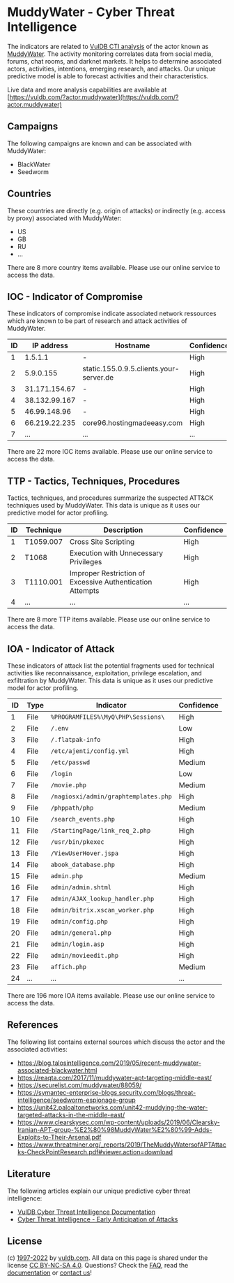 # MuddyWater - Cyber Threat Intelligence

The indicators are related to [VulDB CTI analysis](https://vuldb.com/?kb.cti) of the actor known as [MuddyWater](https://vuldb.com/?actor.muddywater). The activity monitoring correlates data from social media, forums, chat rooms, and darknet markets. It helps to determine associated actors, activities, intentions, emerging research, and attacks. Our unique predictive model is able to forecast activities and their characteristics.

Live data and more analysis capabilities are available at [https://vuldb.com/?actor.muddywater](https://vuldb.com/?actor.muddywater)

## Campaigns

The following campaigns are known and can be associated with MuddyWater:

* BlackWater
* Seedworm

## Countries

These countries are directly (e.g. origin of attacks) or indirectly (e.g. access by proxy) associated with MuddyWater:

* US
* GB
* RU
* ...

There are 8 more country items available. Please use our online service to access the data.

## IOC - Indicator of Compromise

These indicators of compromise indicate associated network ressources which are known to be part of research and attack activities of MuddyWater.

ID | IP address | Hostname | Confidence
-- | ---------- | -------- | ----------
1 | 1.5.1.1 | - | High
2 | 5.9.0.155 | static.155.0.9.5.clients.your-server.de | High
3 | 31.171.154.67 | - | High
4 | 38.132.99.167 | - | High
5 | 46.99.148.96 | - | High
6 | 66.219.22.235 | core96.hostingmadeeasy.com | High
7 | ... | ... | ...

There are 22 more IOC items available. Please use our online service to access the data.

## TTP - Tactics, Techniques, Procedures

Tactics, techniques, and procedures summarize the suspected ATT&CK techniques used by MuddyWater. This data is unique as it uses our predictive model for actor profiling.

ID | Technique | Description | Confidence
-- | --------- | ----------- | ----------
1 | T1059.007 | Cross Site Scripting | High
2 | T1068 | Execution with Unnecessary Privileges | High
3 | T1110.001 | Improper Restriction of Excessive Authentication Attempts | High
4 | ... | ... | ...

There are 8 more TTP items available. Please use our online service to access the data.

## IOA - Indicator of Attack

These indicators of attack list the potential fragments used for technical activities like reconnaissance, exploitation, privilege escalation, and exfiltration by MuddyWater. This data is unique as it uses our predictive model for actor profiling.

ID | Type | Indicator | Confidence
-- | ---- | --------- | ----------
1 | File | `%PROGRAMFILES%\MyQ\PHP\Sessions\` | High
2 | File | `/.env` | Low
3 | File | `/.flatpak-info` | High
4 | File | `/etc/ajenti/config.yml` | High
5 | File | `/etc/passwd` | Medium
6 | File | `/login` | Low
7 | File | `/movie.php` | Medium
8 | File | `/nagiosxi/admin/graphtemplates.php` | High
9 | File | `/phppath/php` | Medium
10 | File | `/search_events.php` | High
11 | File | `/StartingPage/link_req_2.php` | High
12 | File | `/usr/bin/pkexec` | High
13 | File | `/ViewUserHover.jspa` | High
14 | File | `abook_database.php` | High
15 | File | `admin.php` | Medium
16 | File | `admin/admin.shtml` | High
17 | File | `admin/AJAX_lookup_handler.php` | High
18 | File | `admin/bitrix.xscan_worker.php` | High
19 | File | `admin/config.php` | High
20 | File | `admin/general.php` | High
21 | File | `admin/login.asp` | High
22 | File | `admin/movieedit.php` | High
23 | File | `affich.php` | Medium
24 | ... | ... | ...

There are 196 more IOA items available. Please use our online service to access the data.

## References

The following list contains external sources which discuss the actor and the associated activities:

* https://blog.talosintelligence.com/2019/05/recent-muddywater-associated-blackwater.html
* https://reaqta.com/2017/11/muddywater-apt-targeting-middle-east/
* https://securelist.com/muddywater/88059/
* https://symantec-enterprise-blogs.security.com/blogs/threat-intelligence/seedworm-espionage-group
* https://unit42.paloaltonetworks.com/unit42-muddying-the-water-targeted-attacks-in-the-middle-east/
* https://www.clearskysec.com/wp-content/uploads/2019/06/Clearsky-Iranian-APT-group-%E2%80%98MuddyWater%E2%80%99-Adds-Exploits-to-Their-Arsenal.pdf
* https://www.threatminer.org/_reports/2019/TheMuddyWatersofAPTAttacks-CheckPointResearch.pdf#viewer.action=download

## Literature

The following articles explain our unique predictive cyber threat intelligence:

* [VulDB Cyber Threat Intelligence Documentation](https://vuldb.com/?kb.cti)
* [Cyber Threat Intelligence - Early Anticipation of Attacks](https://www.scip.ch/en/?labs.20201022)

## License

(c) [1997-2022](https://vuldb.com/?kb.changelog) by [vuldb.com](https://vuldb.com/?kb.about). All data on this page is shared under the license [CC BY-NC-SA 4.0](https://creativecommons.org/licenses/by-nc-sa/4.0/). Questions? Check the [FAQ](https://vuldb.com/?kb.faq), read the [documentation](https://vuldb.com/?kb) or [contact us](https://vuldb.com/?contact)!
